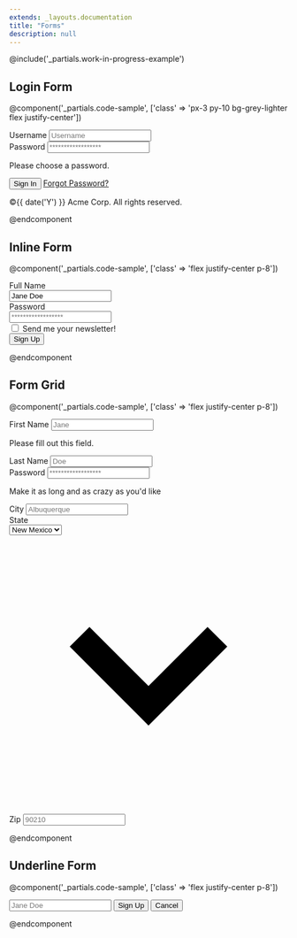 ```yaml
---
extends: _layouts.documentation
title: "Forms"
description: null
---
```


@include('_partials.work-in-progress-example')

## Login Form

@component('_partials.code-sample', ['class' => 'px-3 py-10 bg-grey-lighter flex justify-center'])
<div class="w-full max-w-xs">
  <form class="bg-white shadow-md rounded px-8 pt-6 pb-8 mb-4">
    <div class="mb-4">
      <label class="block text-grey-darker text-sm font-bold mb-2" for="username">
        Username
      </label>
      <input class="shadow appearance-none border rounded w-full py-2 px-3 text-grey-darker" id="username" type="text" placeholder="Username">
    </div>
    <div class="mb-6">
      <label class="block text-grey-darker text-sm font-bold mb-2" for="password">
        Password
      </label>
      <input class="shadow appearance-none border border-red rounded w-full py-2 px-3 text-grey-darker mb-3" id="password" type="password" placeholder="******************">
      <p class="text-red text-xs italic">Please choose a password.</p>
    </div>
    <div class="flex items-center justify-between">
      <button class="bg-blue hover:bg-blue-dark text-white font-bold py-2 px-4 rounded" type="button">
        Sign In
      </button>
      <a class="inline-block align-baseline font-bold text-sm text-blue hover:text-blue-darker" href="#">
        Forgot Password?
      </a>
    </div>
  </form>
  <p class="text-center text-grey text-xs">
    &copy;{{ date('Y') }} Acme Corp. All rights reserved.
  </p>
</div>
@endcomponent

## Inline Form

@component('_partials.code-sample', ['class' => 'flex justify-center p-8'])
<form class="w-full max-w-xs">
  <div class="md:flex md:items-center mb-6">
    <div class="md:w-1/3">
      <label class="block text-grey font-bold md:text-right mb-1 md:mb-0 pr-4" for="inline-full-name">
        Full Name
      </label>
    </div>
    <div class="md:w-2/3">
      <input class="bg-grey-lighter appearance-none border-2 border-grey-lighter hover:border-purple rounded w-full py-2 px-4 text-grey-darker" id="inline-full-name" type="text" value="Jane Doe">
    </div>
  </div>
  <div class="md:flex md:items-center mb-6">
    <div class="md:w-1/3">
      <label class="block text-grey font-bold md:text-right mb-1 md:mb-0 pr-4" for="inline-username">
        Password
      </label>
    </div>
    <div class="md:w-2/3">
      <input class="bg-grey-lighter appearance-none border-2 border-grey-lighter hover:border-purple rounded w-full py-2 px-4 text-grey-darker" id="inline-username" type="password" placeholder="******************">
    </div>
  </div>
  <div class="md:flex md:items-center mb-6">
    <div class="md:w-1/3"></div>
    <label class="md:w-2/3 block text-grey font-bold">
      <input class="mr-2" type="checkbox">
      <span class="text-sm">
        Send me your newsletter!
      </span>
    </label>
  </div>
  <div class="md:flex md:items-center">
    <div class="md:w-1/3"></div>
    <div class="md:w-2/3">
      <button class="shadow bg-purple hover:bg-purple-light text-white font-bold py-2 px-4 rounded" type="button">
        Sign Up
      </button>
    </div>
  </div>
</form>
@endcomponent

## Form Grid

@component('_partials.code-sample', ['class' => 'flex justify-center p-8'])
<form class="w-full max-w-md">
  <div class="-mx-3 md:flex mb-6">
    <div class="md:w-1/2 px-3 mb-6 md:mb-0">
      <label class="block uppercase tracking-wide text-grey-darker text-xs font-bold mb-2" for="grid-first-name">
        First Name
      </label>
      <input class="appearance-none block w-full bg-grey-lighter text-grey-darker border border-red rounded py-3 px-4 mb-3" id="grid-first-name" type="text" placeholder="Jane">
      <p class="text-red text-xs italic">Please fill out this field.</p>
    </div>
    <div class="md:w-1/2 px-3">
      <label class="block uppercase tracking-wide text-grey-darker text-xs font-bold mb-2" for="grid-last-name">
        Last Name
      </label>
      <input class="appearance-none block w-full bg-grey-lighter text-grey-darker border border-grey-lighter rounded py-3 px-4" id="grid-last-name" type="text" placeholder="Doe">
    </div>
  </div>
  <div class="-mx-3 md:flex mb-6">
    <div class="md:w-full px-3">
      <label class="block uppercase tracking-wide text-grey-darker text-xs font-bold mb-2" for="grid-password">
        Password
      </label>
      <input class="appearance-none block w-full bg-grey-lighter text-grey-darker border border-grey-lighter rounded py-3 px-4 mb-3" id="grid-password" type="password" placeholder="******************">
      <p class="text-grey-dark text-xs italic">Make it as long and as crazy as you'd like</p>
    </div>
  </div>
  <div class="-mx-3 md:flex mb-2">
    <div class="md:w-1/2 px-3 mb-6 md:mb-0">
      <label class="block uppercase tracking-wide text-grey-darker text-xs font-bold mb-2" for="grid-city">
        City
      </label>
      <input class="appearance-none block w-full bg-grey-lighter text-grey-darker border border-grey-lighter rounded py-3 px-4" id="grid-city" type="text" placeholder="Albuquerque">
    </div>
    <div class="md:w-1/2 px-3">
      <label class="block uppercase tracking-wide text-grey-darker text-xs font-bold mb-2" for="grid-state">
        State
      </label>
      <div class="relative">
        <select class="block appearance-none w-full bg-grey-lighter border border-grey-lighter text-grey-darker py-3 px-4 pr-8 rounded" id="grid-state">
          <option>New Mexico</option>
          <option>Missouri</option>
          <option>Texas</option>
        </select>
        <div class="pointer-events-none absolute pin-y pin-r flex items-center px-2 text-grey-darker">
          <svg class="fill-current h-4 w-4" xmlns="http://www.w3.org/2000/svg" viewBox="0 0 20 20"><path d="M9.293 12.95l.707.707L15.657 8l-1.414-1.414L10 10.828 5.757 6.586 4.343 8z"/></svg>
        </div>
      </div>
    </div>
    <div class="md:w-1/2 px-3">
      <label class="block uppercase tracking-wide text-grey-darker text-xs font-bold mb-2" for="grid-zip">
        Zip
      </label>
      <input class="appearance-none block w-full bg-grey-lighter text-grey-darker border border-grey-lighter rounded py-3 px-4" id="grid-zip" type="text" placeholder="90210">
    </div>
  </div>
</form>
@endcomponent

## Underline Form

@component('_partials.code-sample', ['class' => 'flex justify-center p-8'])
<form class="w-full max-w-sm">
  <div class="flex items-center border-b border-b-2 border-teal py-2">
    <input class="appearance-none bg-transparent border-none w-full text-grey-darker mr-3 py-1 px-2" type="text" placeholder="Jane Doe" aria-label="Full name">
    <button class="flex-no-shrink bg-teal hover:bg-teal-dark border-teal hover:border-teal-dark text-sm border-4 text-white py-1 px-2 rounded" type="button">
      Sign Up
    </button>
    <button class="flex-no-shrink border-transparent border-4 text-teal hover:text-teal-darker text-sm py-1 px-2 rounded" type="button">
      Cancel
    </button>
  </div>
</form>
@endcomponent
